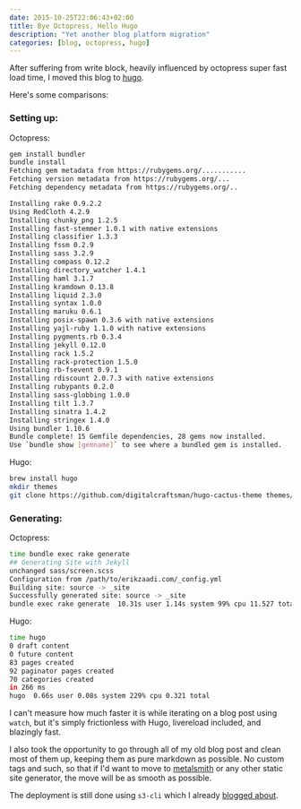 ```yaml
---
date: 2015-10-25T22:06:43+02:00
title: Bye Octopress, Hello Hugo
description: "Yet another blog platform migration"
categories: [blog, octopress, hugo]
---
```


After suffering from write block, heavily influenced by octopress super fast load time, I moved this blog to [hugo](https://gohugo.io/).

Here's some comparisons:

### Setting up:

Octopress:

```bash
gem install bundler
bundle install
Fetching gem metadata from https://rubygems.org/...........
Fetching version metadata from https://rubygems.org/...
Fetching dependency metadata from https://rubygems.org/..

Installing rake 0.9.2.2
Using RedCloth 4.2.9
Installing chunky_png 1.2.5
Installing fast-stemmer 1.0.1 with native extensions
Installing classifier 1.3.3
Installing fssm 0.2.9
Installing sass 3.2.9
Installing compass 0.12.2
Installing directory_watcher 1.4.1
Installing haml 3.1.7
Installing kramdown 0.13.8
Installing liquid 2.3.0
Installing syntax 1.0.0
Installing maruku 0.6.1
Installing posix-spawn 0.3.6 with native extensions
Installing yajl-ruby 1.1.0 with native extensions
Installing pygments.rb 0.3.4
Installing jekyll 0.12.0
Installing rack 1.5.2
Installing rack-protection 1.5.0
Installing rb-fsevent 0.9.1
Installing rdiscount 2.0.7.3 with native extensions
Installing rubypants 0.2.0
Installing sass-globbing 1.0.0
Installing tilt 1.3.7
Installing sinatra 1.4.2
Installing stringex 1.4.0
Using bundler 1.10.6
Bundle complete! 15 Gemfile dependencies, 28 gems now installed.
Use `bundle show [gemname]` to see where a bundled gem is installed.
```


Hugo:

```bash
brew install hugo
mkdir themes
git clone https://github.com/digitalcraftsman/hugo-cactus-theme themes/cactus
```


### Generating:

Octopress:

```bash
time bundle exec rake generate
## Generating Site with Jekyll
unchanged sass/screen.scss
Configuration from /path/to/erikzaadi.com/_config.yml
Building site: source -> _site
Successfully generated site: source -> _site
bundle exec rake generate  10.31s user 1.14s system 99% cpu 11.527 total
```

Hugo:

```bash
time hugo
0 draft content
0 future content
83 pages created
92 paginator pages created
70 categories created
in 266 ms
hugo  0.66s user 0.08s system 229% cpu 0.321 total
```

I can't measure how much faster it is while iterating on a blog post using `watch`, but it's simply frictionless with Hugo, livereload included, and blazingly fast.

I also took the opportunity to go through all of my old blog post and clean most of them up, keeping them as pure markdown as possible. No custom tags and such, so that if I'd want to move to [metalsmith](http://www.metalsmith.io/) or any other static site generator, the move will be as smooth as possible.

The deployment is still done using `s3-cli` which I already [blogged about](/2015/04/27/s3cmd-is-dead-long-live-s3-cli/).
